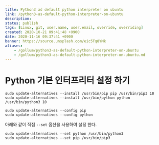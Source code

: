 ```yaml
---
title: Python3 ad default python interpreter on ubuntu
link: /python3-as-default-python-interpreter-on-ubuntu
description: 
status: publish
tags: [Linux, git, user.name, user.email, override, overriding]
created: 2020-10-21 09:41:48 +0900
date: 2020-11-16 09:37:41 +0900
banner: https://source.unsplash.com/eic5Tq8YMk
aliases:
    - /gollum/python3-as-default-python-interpreter-on-ubuntu
    - /gollum/python3-as-default-python-interpreter-on-ubuntu.md
---
```


# Python 기본 인터프리터 설정 하기

```
sudo update-alternatives --install /usr/bin/pip pip /usr/bin/pip3 10
sudo update-alternatives --install /usr/bin/python python /usr/bin/python3 10

sudo update-alternatives --config pip
sudo update-alternatives --config python
```

아래와 같이 직접 `--set` 옵션을 사용하여 설정 한다. 

```
sudo update-alternatives --set python /usr/bin/python3
sudo update-alternatives --set pip /usr/bin/pip3
```
